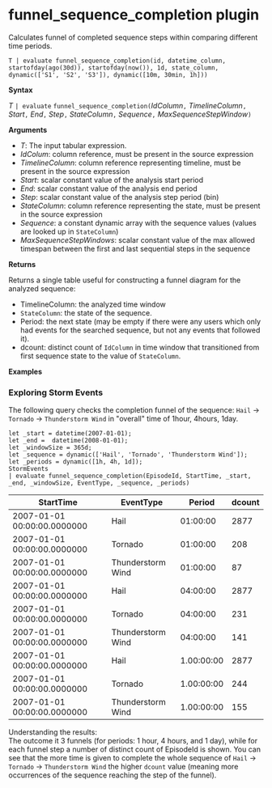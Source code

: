 # funnel_sequence_completion plugin

Calculates funnel of completed sequence steps within comparing different time periods.

<!-- csl -->
```
T | evaluate funnel_sequence_completion(id, datetime_column, startofday(ago(30d)), startofday(now()), 1d, state_column, dynamic(['S1', 'S2', 'S3']), dynamic([10m, 30min, 1h]))
```

**Syntax**

*T* `| evaluate` `funnel_sequence_completion(`*IdColumn*`,` *TimelineColumn*`,` *Start*`,` *End*`,` *Step*`,` *StateColumn*`,` *Sequence*`,` *MaxSequenceStepWindow*`)`

**Arguments**

* *T*: The input tabular expression.
* *IdColum*: column reference, must be present in the source expression
* *TimelineColumn*: column reference representing timeline, must be present in the source expression
* *Start*: scalar constant value of the analysis start period
* *End*: scalar constant value of the analysis end period
* *Step*: scalar constant value of the analysis step period (bin) 
* *StateColumn*: column reference representing the state, must be present in the source expression
* *Sequence*: a constant dynamic array with the sequence values (values are looked up in `StateColumn`)
* *MaxSequenceStepWindows*: scalar constant value of the max allowed timespan between the first and last sequential steps in the sequence

**Returns**

Returns a single table useful for constructing a funnel diagram for the analyzed sequence:

* TimelineColumn: the analyzed time window
* `StateColumn`: the state of the sequence.
* Period: the next state (may be empty if there were any users which only had events for the searched sequence, but not any events that followed it). 
* dcount: distinct count of `IdColumn` in time window that transitioned from first sequence state to the value of `StateColumn`.

**Examples**

### Exploring Storm Events 

The following query checks the completion funnel of the sequence: `Hail` -> `Tornado` -> `Thunderstorm Wind`
in "overall" time of 1hour, 4hours, 1day. 

<!-- csl: https://help.kusto.windows.net:443/Samples -->
```
let _start = datetime(2007-01-01);
let _end =  datetime(2008-01-01);
let _windowSize = 365d;
let _sequence = dynamic(['Hail', 'Tornado', 'Thunderstorm Wind']);
let _periods = dynamic([1h, 4h, 1d]);
StormEvents
| evaluate funnel_sequence_completion(EpisodeId, StartTime, _start, _end, _windowSize, EventType, _sequence, _periods) 
```

|StartTime|EventType|Period|dcount|
|---|---|---|---|
|2007-01-01 00:00:00.0000000|Hail|01:00:00|2877|
|2007-01-01 00:00:00.0000000|Tornado|01:00:00|208|
|2007-01-01 00:00:00.0000000|Thunderstorm Wind|01:00:00|87|
|2007-01-01 00:00:00.0000000|Hail|04:00:00|2877|
|2007-01-01 00:00:00.0000000|Tornado|04:00:00|231|
|2007-01-01 00:00:00.0000000|Thunderstorm Wind|04:00:00|141|
|2007-01-01 00:00:00.0000000|Hail|1.00:00:00|2877|
|2007-01-01 00:00:00.0000000|Tornado|1.00:00:00|244|
|2007-01-01 00:00:00.0000000|Thunderstorm Wind|1.00:00:00|155|

Understanding the results:  
The outcome it 3 funnels (for periods: 1 hour, 4 hours, and 1 day), while for each funnel step a number 
of distinct count of EpisodeId is shown. You can see that the more time is given to complete the whole sequence of `Hail` -> `Tornado` -> `Thunderstorm Wind` the higher `dcount` value (meaning more occurrences of the sequence reaching the step of the funnel).

